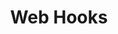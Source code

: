 ---
title: Web Hooks

language_tabs:
  - json

toc_footers:
  - <a href="/job-board.html" title="Job Board API">Job Board API</a>
  - <a href='/harvest.html' title="Harvest API">Harvest API</a>
  - <a href='/candidate-ingestion.html' title="Ingestion API">Ingestion API</a>
  - <a href='/assessment.html' title="Assessment API">Assessment API</a>

includes:
  - webhooks/introduction
  - webhooks/new_candidate_application
  - webhooks/new_prospect_application
  - webhooks/update_candidate
  - webhooks/candidate_stage_change
  - webhooks/hire_candidate
  - webhooks/reject_candidate

slug: webhooks
search: true
github_link: https://github.com/grnhse/greenhouse-api-docs/tree/master/source/includes/webhooks
---